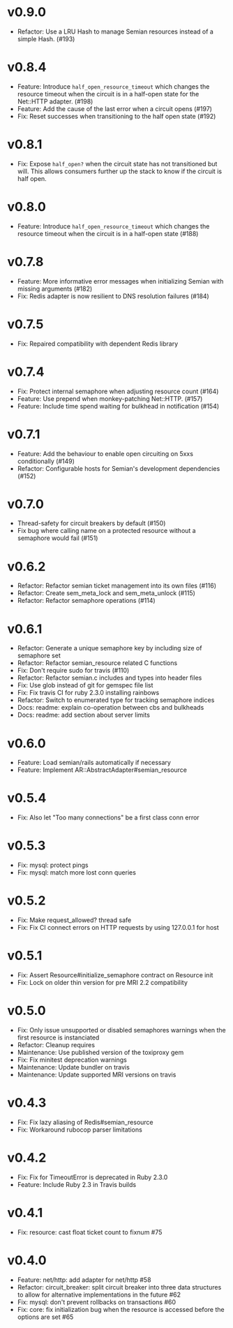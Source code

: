 # v0.9.0
* Refactor: Use a LRU Hash to manage Semian resources instead of a simple Hash. (#193)

# v0.8.4
* Feature: Introduce `half_open_resource_timeout` which changes the resource timeout when the circuit is in a half-open state for the Net::HTTP adapter. (#198)
* Feature: Add the cause of the last error when a circuit opens (#197)
* Fix: Reset successes when transitioning to the half open state (#192)

# v0.8.1

* Fix: Expose `half_open?` when the circuit state has not transitioned but will. This allows consumers further up the stack to know if the circuit
is half open.

# v0.8.0

* Feature: Introduce `half_open_resource_timeout` which changes the resource timeout when the circuit is in a half-open state (#188)

# v0.7.8

* Feature: More informative error messages when initializing Semian with missing
  arguments (#182)
* Fix: Redis adapter is now resilient to DNS resolution failures (#184)

# v0.7.5

* Fix: Repaired compatibility with dependent Redis library

# v0.7.4

* Fix: Protect internal semaphore when adjusting resource count (#164)
* Feature: Use prepend when monkey-patching Net::HTTP. (#157)
* Feature: Include time spend waiting for bulkhead in notification (#154)

# v0.7.1

*  Feature: Add the behaviour to enable open circuiting on 5xxs conditionally  (#149)
*  Refactor: Configurable hosts for Semian's development dependencies (#152)

# v0.7.0

* Thread-safety for circuit breakers by default (#150)
* Fix bug where calling name on a protected resource without a semaphore would fail (#151)

# v0.6.2

*  Refactor: Refactor semian ticket management into its own files (#116)
*  Refactor: Create sem_meta_lock and sem_meta_unlock (#115)
*  Refactor: Refactor semaphore operations (#114)

# v0.6.1

* Refactor: Generate a unique semaphore key by including size of semaphore set
* Refactor: Refactor semian\_resource related C functions
* Fix: Don't require sudo for travis (#110)
* Refactor: Refactor semian.c includes and types into header files
* Fix: Use glob instead of git for gemspec file list
* Fix: Fix travis CI for ruby 2.3.0 installing rainbows
* Refactor: Switch to enumerated type for tracking semaphore indices
* Docs: readme: explain co-operation between cbs and bulkheads
* Docs: readme: add section about server limits

# v0.6.0

* Feature: Load semian/rails automatically if necessary
* Feature: Implement AR::AbstractAdapter#semian\_resource

# v0.5.4

* Fix: Also let "Too many connections" be a first class conn error

# v0.5.3

* Fix: mysql: protect pings
* Fix: mysql: match more lost conn queries

# v0.5.2

* Fix: Make request\_allowed? thread safe
* Fix: Fix CI connect errors on HTTP requests by using 127.0.0.1 for host

# v0.5.1

* Fix: Assert Resource#initialize\_semaphore contract on Resource init
* Fix: Lock on older thin version for pre MRI 2.2 compatibility

# v0.5.0

* Fix: Only issue unsupported or disabled semaphores warnings when the first resource is instanciated
* Refactor: Cleanup requires
* Maintenance: Use published version of the toxiproxy gem
* Fix: Fix minitest deprecation warnings
* Maintenance: Update bundler on travis
* Maintenance: Update supported MRI versions on travis

# v0.4.3

* Fix: Fix lazy aliasing of Redis#semian\_resource
* Fix: Workaround rubocop parser limitations

# v0.4.2

* Fix: Fix for TimeoutError is deprecated in Ruby 2.3.0
* Feature: Include Ruby 2.3 in Travis builds

# v0.4.1
* Fix: resource: cast float ticket count to fixnum #75

# v0.4.0

* Feature: net/http: add adapter for net/http #58
* Refactor: circuit_breaker: split circuit breaker into three data structures to allow for
  alternative implementations in the future #62
* Fix: mysql: don't prevent rollbacks on transactions #60
* Fix: core: fix initialization bug when the resource is accessed before the options
  are set #65
